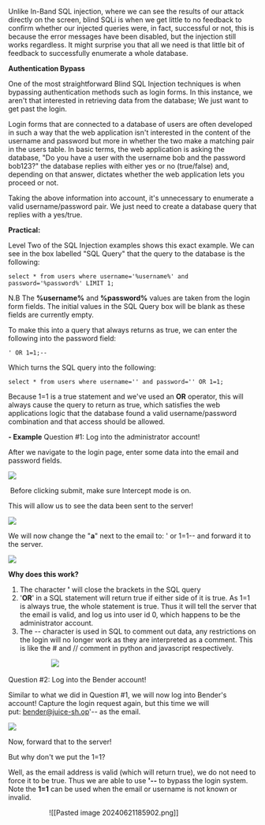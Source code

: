 Unlike In-Band SQL injection, where we can see the results of our attack directly on the screen, blind SQLi is when we get little to no feedback to confirm whether our injected queries were, in fact, successful or not, this is because the error messages have been disabled, but the injection still works regardless. It might surprise you that all we need is that little bit of feedback to successfully enumerate a whole database.  

  

**Authentication Bypass**

One of the most straightforward Blind SQL Injection techniques is when bypassing authentication methods such as login forms. In this instance, we aren't that interested in retrieving data from the database; We just want to get past the login. 

  

Login forms that are connected to a database of users are often developed in such a way that the web application isn't interested in the content of the username and password but more in whether the two make a matching pair in the users table. In basic terms, the web application is asking the database, "Do you have a user with the username bob and the password bob123?" the database replies with either yes or no (true/false) and, depending on that answer, dictates whether the web application lets you proceed or not. 

  

Taking the above information into account, it's unnecessary to enumerate a valid username/password pair. We just need to create a database query that replies with a yes/true.

  

**Practical:**

Level Two of the SQL Injection examples shows this exact example. We can see in the box labelled "SQL Query" that the query to the database is the following:

  

`select * from users where username='%username%' and password='%password%' LIMIT 1;`

  

N.B The **%username%** and **%password%** values are taken from the login form fields. The initial values in the SQL Query box will be blank as these fields are currently empty.

  

To make this into a query that always returns as true, we can enter the following into the password field:

  

`' OR 1=1;--`

  

Which turns the SQL query into the following:

  

`select * from users where username='' and password='' OR 1=1;`

  

Because 1=1 is a true statement and we've used an **OR** operator, this will always cause the query to return as true, which satisfies the web applications logic that the database found a valid username/password combination and that access should be allowed.

**- Example**
Question #1: Log into the administrator account!  

After we navigate to the login page, enter some data into the email and password fields.

![](https://i.imgur.com/4XHHSof.png)

 Before clicking submit, make sure Intercept mode is on.

This will allow us to see the data been sent to the server!

  

![](https://i.imgur.com/6gyZ7Vr.png)  

  

We will now change the "**a**" next to the email to: ' or 1=1-- and forward it to the server.

![](https://i.imgur.com/tPFJnmC.png)

**Why does this work?**

1. The character **'** will close the brackets in the SQL query
2. '**OR**' in a SQL statement will return true if either side of it is true. As 1=1 is always true, the whole statement is true. Thus it will tell the server that the email is valid, and log us into user id 0, which happens to be the administrator account.
3. The -- character is used in SQL to comment out data, any restrictions on the login will no longer work as they are interpreted as a comment. This is like the # and // comment in python and javascript respectively.

  

                      ![](https://i.imgur.com/Y7xYGjp.png)

Question #2: Log into the Bender account!  

Similar to what we did in Question #1, we will now log into Bender's account! Capture the login request again, but this time we will put: bender@juice-sh.op'-- as the email. 

![](https://i.imgur.com/1F1ufc3.png)

Now, forward that to the server!  

But why don't we put the 1=1?

Well, as the email address is valid (which will return true), we do not need to force it to be true. Thus we are able to use **'--** to bypass the login system. Note the **1=1** can be used when the email or username is not known or invalid.

                     ![[Pasted image 20240621185902.png]]
